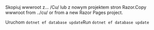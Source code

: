 <span data-ttu-id="6084f-101">Skopiuj wwwroot z... /Cu/ lub z nowym projektem stron Razor.</span><span class="sxs-lookup"><span data-stu-id="6084f-101">Copy wwwroot from ../cu/ or from a new Razor Pages project.</span></span>

<span data-ttu-id="6084f-102">Uruchom `dotnet ef database update`</span><span class="sxs-lookup"><span data-stu-id="6084f-102">Run `dotnet ef database update`</span></span>
